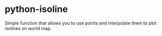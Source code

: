 # python-isoline
Simple function that allows you to use points and interpolate them to plot isolines on world map.
